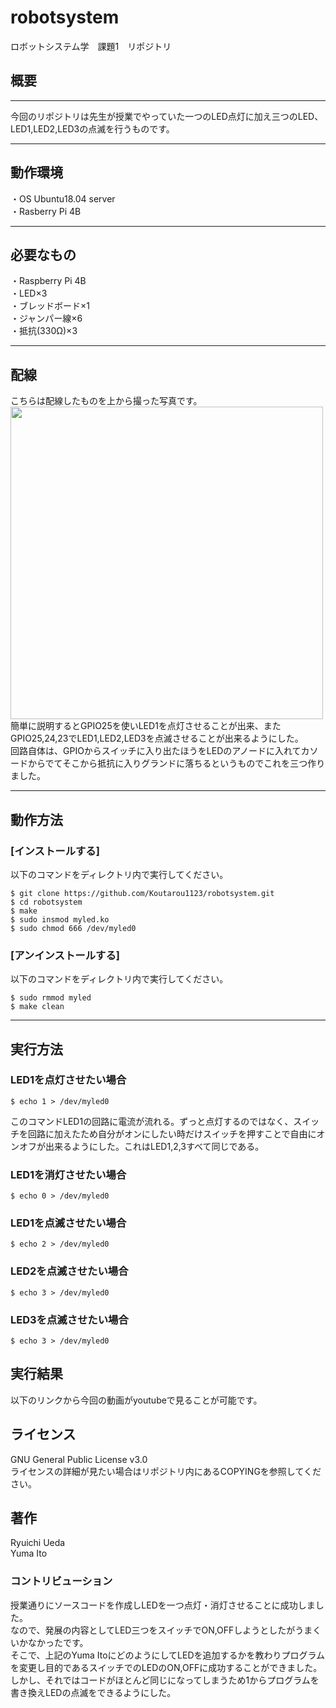 # robotsystem
ロボットシステム学　課題1　リポジトリ  
## 概要
---
今回のリポジトリは先生が授業でやっていた一つのLED点灯に加え三つのLED、LED1,LED2,LED3の点滅を行うものです。
 
---
## 動作環境
・OS Ubuntu18.04 server  
・Rasberry Pi 4B

---
## 必要なもの
・Raspberry Pi 4B  
・LED×3  
・ブレッドボード×1  
・ジャンパー線×6  
・抵抗(330Ω)×3  

---
## 配線  
こちらは配線したものを上から撮った写真です。  
<img src="https://user-images.githubusercontent.com/95609545/146643532-c4cb33cd-e520-487e-a949-f396b8e260f7.jpg" width="500">  
簡単に説明するとGPIO25を使いLED1を点灯させることが出来、またGPIO25,24,23でLED1,LED2,LED3を点滅させることが出来るようにした。  
回路自体は、GPIOからスイッチに入り出たほうをLEDのアノードに入れてカソードからでてそこから抵抗に入りグランドに落ちるというものでこれを三つ作りました。

---
## 動作方法  
### [インストールする]
以下のコマンドをディレクトリ内で実行してください。  
```
$ git clone https://github.com/Koutarou1123/robotsystem.git  
$ cd robotsystem  
$ make  
$ sudo insmod myled.ko  
$ sudo chmod 666 /dev/myled0  
```  
### [アンインストールする]  
以下のコマンドをディレクトリ内で実行してください。  
```
$ sudo rmmod myled  
$ make clean  
```
---
## 実行方法
### LED1を点灯させたい場合
```
$ echo 1 > /dev/myled0
```
このコマンドLED1の回路に電流が流れる。ずっと点灯するのではなく、スイッチを回路に加えたため自分がオンにしたい時だけスイッチを押すことで自由にオンオフが出来るようにした。これはLED1,2,3すべて同じである。  
### LED1を消灯させたい場合
```
$ echo 0 > /dev/myled0
```  
### LED1を点滅させたい場合
```
$ echo 2 > /dev/myled0
```  
### LED2を点滅させたい場合
```
$ echo 3 > /dev/myled0
```  
### LED3を点滅させたい場合
```
$ echo 3 > /dev/myled0
```  
## 実行結果
以下のリンクから今回の動画がyoutubeで見ることが可能です。  
  
## ライセンス
GNU General Public License v3.0  
ライセンスの詳細が見たい場合はリポジトリ内にあるCOPYINGを参照してください。

## 著作
Ryuichi Ueda  
Yuma Ito  
### コントリビューション  
授業通りにソースコードを作成しLEDを一つ点灯・消灯させることに成功しました。  
なので、発展の内容としてLED三つをスイッチでON,OFFしようとしたがうまくいかなかったです。  
そこで、上記のYuma ItoにどのようにしてLEDを追加するかを教わりプログラムを変更し目的であるスイッチでのLEDのON,OFFに成功することができました。
しかし、それではコードがほとんど同じになってしまうため1からプログラムを書き換えLEDの点滅をできるようにした。


